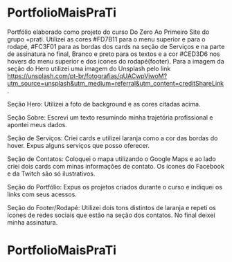# PortfolioMaisPraTi
Portfólio elaborado como projeto do curso Do Zero Ao Primeiro Site do grupo +prati. Utilizei as cores #FD7B11 para o menu superior e para o rodapé, #FC3F01 para as bordas dos cards na seção de Serviços e na parte de assinatura no final, Branco e preto para os textos e  a cor #CED3D6 nos hovers do menu superior e dos icones do rodapé(footer). Para a imagem da seção do Hero utilizei uma imagem do Unsplash pelo link https://unsplash.com/pt-br/fotografias/qUACwpVjwoM?utm_source=unsplash&utm_medium=referral&utm_content=creditShareLink.

Seção Hero: Utilizei a foto de background e as cores citadas acima.

Seção Sobre: Escrevi um texto resumindo minha trajetória profissional e apontei meus dados.

Seção de Serviços: Criei cards e utilizei laranja como a cor das bordas do hover. Expus alguns serviços que posso oferecer.

Seção de Contatos: Coloquei o mapa utilizando o Google Maps e ao lado criei dois cards com minas informações de contato. Os ícones do Facebook e da Twitch são só ilustrativos.

Seção do Portfólio: Expus os projetos criados durante o curso e indiquei os links com seus acessos.

Seção do Footer/Rodapé: Utilizei dois tons distintos de laranja e repeti os ícones de redes sociais que estão na seção dos contatos. No final deixei minha assinatura.
# PortfolioMaisPraTi
